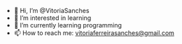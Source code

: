- 👋 Hi, I’m @VitoriaSanches
- 👀 I’m interested in learning
- 🌱 I’m currently learning programming
- 📫 How to reach me: vitoriaferreirasanches@gmail.com

<!---
VitoriaSanches/VitoriaSanches is a ✨ special ✨ repository because its `README.md` (this file) appears on your GitHub profile.
You can click the Preview link to take a look at your changes.
--->
